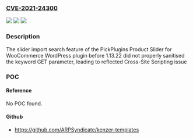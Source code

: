 ### [CVE-2021-24300](https://cve.mitre.org/cgi-bin/cvename.cgi?name=CVE-2021-24300)
![](https://img.shields.io/static/v1?label=Product&message=PickPlugins%20Product%20Slider%20for%20WooCommerce&color=blue)
![](https://img.shields.io/static/v1?label=Version&message=1.13.22%3C%201.13.22%20&color=brighgreen)
![](https://img.shields.io/static/v1?label=Vulnerability&message=CWE-79%20Cross-site%20Scripting%20(XSS)&color=brighgreen)

### Description

The slider import search feature of the PickPlugins Product Slider for WooCommerce WordPress plugin before 1.13.22 did not properly sanitised the keyword GET parameter, leading to reflected Cross-Site Scripting issue

### POC

#### Reference
No POC found.

#### Github
- https://github.com/ARPSyndicate/kenzer-templates

